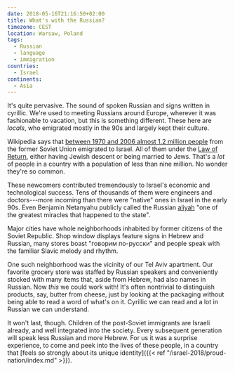 ```yaml
---
date: 2018-05-16T21:16:50+02:00
title: What's with the Russian?
timezone: CEST
location: Warsaw, Poland
tags:
  - Russian
  - language
  - immigration
countries: 
  - Israel
continents: 
  - Asia
---
```


It's quite pervasive. The sound of spoken Russian and signs written in cyrillic. We're used to meeting Russians around Europe, wherever it was fashionable to vacation, but this is something different. These here are *locals*, who emigrated mostly in the 90s and largely kept their culture.

<!--more-->

Wikipedia says that [between 1970 and 2006 almost 1.2 million people](https://en.wikipedia.org/wiki/1990s_Post-Soviet_aliyah#Emigration_of_Jews_and_their_family_members_from_the_former_USSR:[2]) from the former Soviet Union emigrated to Israel. All of them under the [Law of Return](https://en.wikipedia.org/wiki/Law_of_Return), either having Jewish descent or being married to Jews. That's a *lot* of people in a country with a population of less than nine million. No wonder they're so common.

These newcomers contributed tremendously to Israel's economic and technological success. Tens of thousands of them were engineers and doctors---more incoming than there were "native" ones in Israel in the early 90s. Even Benjamin Netanyahu publicly called the Russian [aliyah](https://en.wikipedia.org/wiki/Aliyah) "one of the greatest miracles that happened to the state".

Major cities have whole neighborhoods inhabited by former citizens of the Soviet Republic. Shop window displays feature signs in Hebrew and Russian, many stores boast "говорим по-русски" and people speak with the familiar Slavic melody and rhythm.

One such neighborhood was the vicinity of our Tel Aviv apartment. Our favorite grocery store was staffed by Russian speakers and conveniently stocked with many items that, aside from Hebrew, had also names in Russian. Now *this* we could work with! It's often nontrivial to distinguish products, say, butter from cheese, just by looking at the packaging without being able to read a word of what's on it. Cyrillic we can read and a lot in Russian we can understand.

It won't last, though. Children of the post-Soviet immigrants are Israeli already, and well integrated into the society. Every subsequent generation will speak less Russian and more Hebrew. For us it was a surprise experience, to come and peek into the lives of these people, in a country that [feels so strongly about its unique identity]({{< ref "/israel-2018/proud-nation/index.md" >}}).

